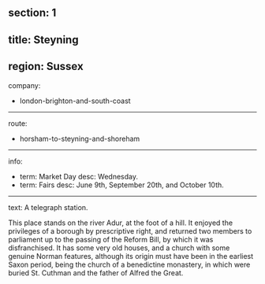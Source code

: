 section: 1
----
title: Steyning
----
region: Sussex
----
company:
- london-brighton-and-south-coast
----
route:
- horsham-to-steyning-and-shoreham
----
info:
- term: Market Day
  desc: Wednesday.
- term: Fairs
  desc: June 9th, September 20th, and October 10th.
----
text: A telegraph station.

This place stands on the river Adur, at the foot of a hill. It enjoyed the privileges of a borough by prescriptive right, and returned two members to parliament up to the passing of the Reform Bill, by which it was disfranchised. It has some very old houses, and a church with some genuine Norman features, although its origin must have been in the earliest Saxon period, being the church of a benedictine monastery, in which were buried St. Cuthman and the father of Alfred the Great.
